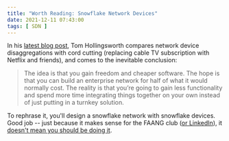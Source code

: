 ```yaml
---
title: "Worth Reading: Snowflake Network Devices"
date: 2021-12-11 07:43:00
tags: [ SDN ]
---
```

In his [latest blog post](https://networkingnerd.net/2021/12/10/is-disaggregation-going-to-be-cord-cutting-for-the-enterprise/), Tom Hollingsworth compares network device disaggregations with cord cutting (replacing cable TV subscription with Netflix and friends), and comes to the inevitable conclusion:

> The idea is that you gain freedom and cheaper software. The hope is that you can build an enterprise network for half of what it would normally cost. The reality is that you’re going to gain less functionality and spend more time integrating things together on your own instead of just putting in a turnkey solution.

To rephrase it, you'll design a snowflake network with snowflake devices. Good job -- just because it makes sense for the FAANG club ([or LinkedIn](https://blog.ipspace.net/2016/09/whitebox-switching-at-linkedin-with.html)), it [doesn't mean you should be doing it](https://blog.ipspace.net/2016/03/you-want-your-network-to-be-like.html).

